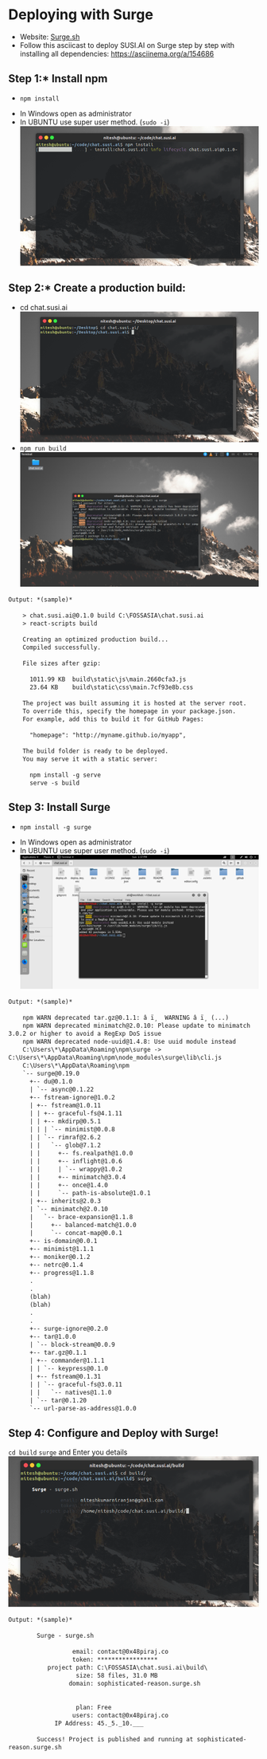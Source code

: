 # Deploying with Surge

* Website: [Surge.sh](https://surge.sh/)
* Follow this asciicast to deploy SUSI.AI on Surge step by step with installing all dependencies: https://asciinema.org/a/154686

## Step 1:* **Install npm**

* `npm install` 
 - In Windows open as administrator
 - In UBUNTU use super user method. (`sudo -i`)
![npm](./img/npmistall.png)

## Step 2:* **Create a production build:**

* cd chat.susi.ai
![cd](./img/cd.png)
* `npm run build`
![build](./img/surge.png)

```
Output: *(sample)*

    > chat.susi.ai@0.1.0 build C:\FOSSASIA\chat.susi.ai
    > react-scripts build
    
    Creating an optimized production build...
    Compiled successfully.
    
    File sizes after gzip:
    
      1011.99 KB  build\static\js\main.2660cfa3.js
      23.64 KB    build\static\css\main.7cf93e8b.css
    
    The project was built assuming it is hosted at the server root.
    To override this, specify the homepage in your package.json.
    For example, add this to build it for GitHub Pages:
    
      "homepage": "http://myname.github.io/myapp",
    
    The build folder is ready to be deployed.
    You may serve it with a static server:
    
      npm install -g serve
      serve -s build
```     

## Step 3: Install Surge

* `npm install -g surge`
 - In Windows open as administrator
 - In UBUNTU use super user method. (`sudo -i`)
![build](./img/npm_install_surge.png)

```
Output: *(sample)*

    npm WARN deprecated tar.gz@0.1.1: â ï¸  WARNING â ï¸ (...)
    npm WARN deprecated minimatch@2.0.10: Please update to minimatch 3.0.2 or higher to avoid a RegExp DoS issue
    npm WARN deprecated node-uuid@1.4.8: Use uuid module instead
    C:\Users\*\AppData\Roaming\npm\surge -> C:\Users\*\AppData\Roaming\npm\node_modules\surge\lib\cli.js
    C:\Users\*\AppData\Roaming\npm
    `-- surge@0.19.0
      +-- du@0.1.0
      | `-- async@0.1.22
      +-- fstream-ignore@1.0.2
      | +-- fstream@1.0.11
      | | +-- graceful-fs@4.1.11
      | | +-- mkdirp@0.5.1
      | | | `-- minimist@0.0.8
      | | `-- rimraf@2.6.2
      | |   `-- glob@7.1.2
      | |     +-- fs.realpath@1.0.0
      | |     +-- inflight@1.0.6
      | |     | `-- wrappy@1.0.2
      | |     +-- minimatch@3.0.4
      | |     +-- once@1.4.0
      | |     `-- path-is-absolute@1.0.1
      | +-- inherits@2.0.3
      | `-- minimatch@2.0.10
      |   `-- brace-expansion@1.1.8
      |     +-- balanced-match@1.0.0
      |     `-- concat-map@0.0.1
      +-- is-domain@0.0.1
      +-- minimist@1.1.1
      +-- moniker@0.1.2
      +-- netrc@0.1.4
      +-- progress@1.1.8
      .
      .
      (blah)
      (blah)
      .
      .
      +-- surge-ignore@0.2.0
      +-- tar@1.0.0
      | `-- block-stream@0.0.9
      +-- tar.gz@0.1.1
      | +-- commander@1.1.1
      | | `-- keypress@0.1.0
      | +-- fstream@0.1.31
      | | `-- graceful-fs@3.0.11
      | |   `-- natives@1.1.0
      | `-- tar@0.1.20
      `-- url-parse-as-address@1.0.0
```

## Step 4: Configure and Deploy with Surge!
 
`cd build`
`surge`
and Enter you details
![build](./img/sursh.png)

```
Output: *(sample)*
    
        Surge - surge.sh
    
                  email: contact@0x48piraj.co
                  token: *****************
           project path: C:\FOSSASIA\chat.susi.ai\build\
                   size: 58 files, 31.0 MB
                 domain: sophisticated-reason.surge.sh
    
    
                   plan: Free
                  users: contact@0x48piraj.co
             IP Address: 45._5._10.___
    
        Success! Project is published and running at sophisticated-reason.surge.sh
```
